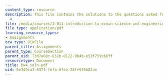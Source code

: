 ```yaml
---
content_type: resource
description: This file contains the solutions to the questions asked for homework
  4.
file: /media/courses/2-011-introduction-to-ocean-science-and-engineering-spring-2006/5e349ca36371fefa0fea28fe9f6b82ae_hw4_soln.pdf
file_type: application/pdf
learning_resource_types:
- Assignments
ocw_type: OCWFile
parent_title: Assignments
parent_type: CourseSection
parent_uid: 73d7a08c-651b-0122-9b4b-e53f759c66ff
resourcetype: Document
title: hw4_soln.pdf
uid: 5e349ca3-6371-fefa-0fea-28fe9f6b82ae
---
```

